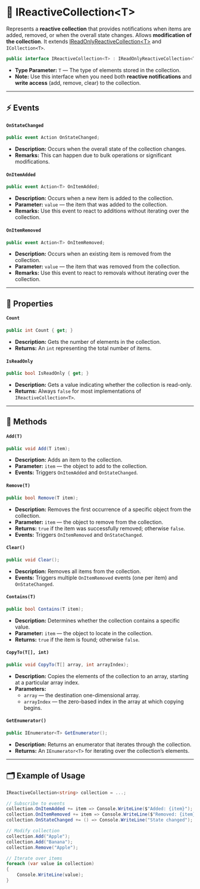 # 🧩 IReactiveCollection&lt;T&gt;

Represents a **reactive collection** that provides notifications when items are added, removed, or when the overall
state changes. Allows **modification of the collection**. It
extends [IReadOnlyReactiveCollection&lt;T&gt;](IReadOnlyReactiveCollection.md) and `ICollection<T>`.

```csharp
public interface IReactiveCollection<T> : IReadOnlyReactiveCollection<T>, ICollection<T>
```

- **Type Parameter:** `T` — The type of elements stored in the collection.
- **Note:** Use this interface when you need both **reactive notifications** and **write access** (add, remove, clear)
  to the collection.

---

## ⚡ Events

#### `OnStateChanged`

```csharp
public event Action OnStateChanged;
```

- **Description:** Occurs when the overall state of the collection changes.
- **Remarks:** This can happen due to bulk operations or significant modifications.

#### `OnItemAdded`

```csharp
public event Action<T> OnItemAdded;
```

- **Description:** Occurs when a new item is added to the collection.
- **Parameter:** `value` — the item that was added to the collection.
- **Remarks:** Use this event to react to additions without iterating over the collection.

#### `OnItemRemoved`

```csharp
public event Action<T> OnItemRemoved;
```

- **Description:** Occurs when an existing item is removed from the collection.
- **Parameter:** `value` — the item that was removed from the collection.
- **Remarks:** Use this event to react to removals without iterating over the collection.

---

## 🔑 Properties

#### `Count`

```csharp
public int Count { get; }
```

- **Description:** Gets the number of elements in the collection.
- **Returns:** An `int` representing the total number of items.

#### `IsReadOnly`

```csharp
public bool IsReadOnly { get; }
```

- **Description:** Gets a value indicating whether the collection is read-only.
- **Returns:** Always `false` for most implementations of `IReactiveCollection<T>`.

---

## 🏹 Methods

#### `Add(T)`

```csharp
public void Add(T item);
```

- **Description:** Adds an item to the collection.
- **Parameter:** `item` — the object to add to the collection.
- **Events:** Triggers `OnItemAdded` and `OnStateChanged`.

#### `Remove(T)`

```csharp
public bool Remove(T item);
```

- **Description:** Removes the first occurrence of a specific object from the collection.
- **Parameter:** `item` — the object to remove from the collection.
- **Returns:** `true` if the item was successfully removed; otherwise `false`.
- **Events:** Triggers `OnItemRemoved` and `OnStateChanged`.

#### `Clear()`

```csharp
public void Clear();
```

- **Description:** Removes all items from the collection.
- **Events:** Triggers multiple `OnItemRemoved` events (one per item) and `OnStateChanged`.

#### `Contains(T)`

```csharp
public bool Contains(T item);
```

- **Description:** Determines whether the collection contains a specific value.
- **Parameter:** `item` — the object to locate in the collection.
- **Returns:** `true` if the item is found; otherwise `false`.

#### `CopyTo(T[], int)`

```csharp
public void CopyTo(T[] array, int arrayIndex);
```

- **Description:** Copies the elements of the collection to an array, starting at a particular array index.
- **Parameters:**
    - `array` — the destination one-dimensional array.
    - `arrayIndex` — the zero-based index in the array at which copying begins.

#### `GetEnumerator()`

```csharp
public IEnumerator<T> GetEnumerator();
```

- **Description:** Returns an enumerator that iterates through the collection.
- **Returns:** An `IEnumerator<T>` for iterating over the collection’s elements.

---

## 🗂 Example of Usage

```csharp
IReactiveCollection<string> collection = ...;

// Subscribe to events
collection.OnItemAdded += item => Console.WriteLine($"Added: {item}");
collection.OnItemRemoved += item => Console.WriteLine($"Removed: {item}");
collection.OnStateChanged += () => Console.WriteLine("State changed");

// Modify collection
collection.Add("Apple");
collection.Add("Banana");
collection.Remove("Apple");

// Iterate over items
foreach (var value in collection)
{
    Console.WriteLine(value);
}
```
